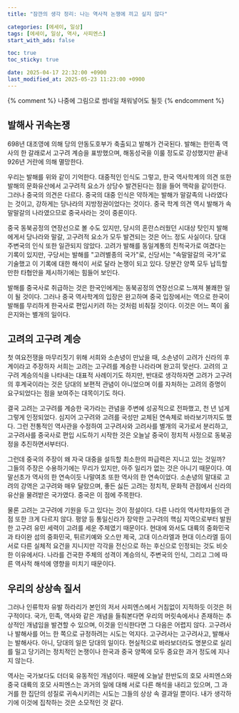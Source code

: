 ```yaml
---
title: "잠깐의 생각 정리: 나는 역사적 논쟁에 끼고 싶지 않다"

categories: [에세이, 일상]
tags: [에세이, 일상, 역사, 사피엔스]
start_with_ads: false

toc: true
toc_sticky: true

date: 2025-04-17 22:32:00 +0900
last_modified_at: 2025-05-23 11:23:00 +0900
---
```


{% comment %}
나중에 그림으로 썸네일 채워넣어도 될듯
{% endcomment %}

## **발해사 귀속논쟁**

698년 대조영에 의해 당의 안동도호부가 축출되고 발해가 건국된다. 발해는 한민족 역사의 한 갈래로서 고구려 계승을 표방했으며, 해동성국을 이룰 정도로 강성했지만 끝내 926년 거란에 의해 멸망한다.

우리는 발해를 위와 같이 기억한다. 대중적인 인식도 그렇고, 한국 역사학계의 의견 또한 발해의 문화유산에서 고구려적 요소가 상당수 발견된다는 점을 들어 맥락을 같이한다. 그러나 중국의 의견은 다르다. 중국의 대중 인식은 약하게는 발해가 말갈족의 나라였다는 것이고, 강하게는 당나라의 지방정권이었다는 것이다. 중국 학계 의견 역시 발해가 속말말갈의 나라였으므로 중국사라는 것이 중론이다.

중국 동북공정의 연장선으로 볼 수도 있지만, 당시의 혼란스러웠던 시대상 탓인지 발해에게서 당나라와 말갈, 고구려적 요소가 모두 발견되는 것은 어느 정도 사실이다. 당대 주변국의 인식 또한 일관되지 않았다. 고려가 발해를 동일계통의 친척국가로 여겼다는 기록이 있지만, 구당서는 발해를 "고려별종의 국가"로, 신당서는 "속말말갈의 국가"로 기술했고 이 기록에 대한 해석이 서로 달라 논쟁이 되고 있다. 당분간 양쪽 모두 납득할만한 타협안을 제시하기에는 힘들어 보인다.

발해를 중국사로 취급하는 것은 한국인에게는 동북공정의 연장선으로 느껴져 불쾌한 일이 될 것이다. 그러나 중국 역사학계의 입장은 완고하며 중국 입장에서는 역으로 한국이 발해를 무리하게 한국사로 편입시키려 하는 것처럼 비춰질 것이다. 이것은 어느 쪽이 옳은지와는 별개의 일이다.

## **고려의 고구려 계승**

첫 여요전쟁을 마무리짓기 위해 서희와 소손녕이 만났을 때, 소손녕이 고려가 신라의 후계이라고 주장하자 서희는 고려는 고구려를 계승한 나라라며 완고히 맞선다. 고려의 고구려 계승의식을 나타내는 대표적 사례이기도 하지만, 반대로 생각하자면 고려가 고구려의 후계국이라는 것은 당대의 보편적 관념이 아니었으며 이를 자처하는 고려의 증명이 요구되었다는 점을 보여주는 대목이기도 하다.

결국 고려는 고구려를 계승한 국가라는 관념을 주변에 성공적으로 전파했고, 천 년 넘게 그렇게 인정되었다. 심지어 고구려와 고려를 국성만 교체된 연속체로 바라보기까지도 했다. 그런 전통적인 역사관을 수정하여 고구려사와 고려사를 별개의 국가로서 분리하고, 고구려사를 중국사로 편입 시도하기 시작한 것은 오늘날 중국이 정치적 사정으로 동북공정을 추진하면서부터다.

그런데 중국의 주장이 왜 자국 대중을 설득할 최소한의 파급력은 지니고 있는 것일까? 그들의 주장은 수용하기에는 무리가 있지만, 아주 일리가 없는 것은 아니기 때문이다. 여말선초가 역사의 한 연속이듯 나말여초 또한 역사의 한 연속이었다. 소손녕의 말대로 고려의 강역은 고구려와 매우 달랐으며, 좋든 싫든 고려는 정치적, 문화적 관점에서 신라의 유산을 물려받은 국가였다. 중국은 이 점에 주목한다.

물론 고려는 고구려에 기원을 두고 있다는 것이 정설이다. 다른 나라의 역사학자들의 관점 또한 크게 다르지 않다. 평양 등 통일신라가 장악한 고구려의 핵심 지역으로부터 발원한 고구려 유민 세력이 고려를 세운 주체였기 때문이다. 현대에 와서도 대륙의 중화민국과 타이완 섬의 중화민국, 튀르키예와 오스만 제국, 고대 이스라엘과 현대 이스라엘 등이 서로 다른 실체적 요건을 지니지만 각각을 전신으로 하는 후신으로 인정되는 것도 비슷한 이유에서다. 나라를 건국한 주체의 성격이 계승의식, 주변국의 인식, 그리고 그에 따른 역사적 해석에 영향을 미치기 때문이다.

## **우리의 상상속 질서**

그러나 인류학자 유발 하라리가 본인의 저서 사피엔스에서 거침없이 지적하듯 이것은 허구적이다. 국가, 민족, 역사와 같은 개념을 들춰본다면 우리의 머릿속에서나 존재하는 추상적인 개념임을 발견할 수 있으며, 이것을 인식한다면 그 다음은 어렵지 않다. 고구려사나 발해사를 어느 한 쪽으로 규정하려는 시도는 억지다. 고구려사는 고구려사고, 발해사는 발해사다. 아니, 당대의 일은 당대의 일이다. 현실적으로 바라보더라도 명분으로 실리를 밀고 당기려는 정치적인 논쟁이나 한국과 중국 양쪽에 모두 중요한 과거 정도에 지나지 않는다.

역사는 국가보다도 더더욱 유동적인 개념이다. 때문에 오늘날 한반도의 호모 사피엔스와 중국 대륙의 호모 사피엔스는 과거의 일에 대해 서로 다른 해석을 내리고 있으며, 그 과거를 한 집단의 성질로 귀속시키려는 시도는 그들의 상상 속 결과일 뿐이다. 내가 생각하기에 이것에 집착하는 것은 소모적인 것 같다.
